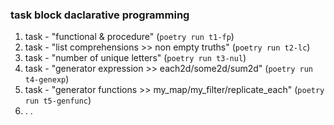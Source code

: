 ### task block daclarative programming  
1. task - "functional & procedure" (`poetry run t1-fp`)  
2. task - "list comprehensions >> non empty truths" (`poetry run t2-lc`)  
3. task - "number of unique letters" (`poetry run t3-nul`)  
4. task - "generator expression >> each2d/some2d/sum2d" (`poetry run t4-genexp`)  
5. task - "generator functions >> my_map/my_filter/replicate_each" (`poetry run t5-genfunc`)  
6. . . 
